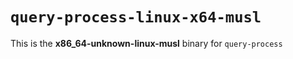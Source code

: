 # `query-process-linux-x64-musl`

This is the **x86_64-unknown-linux-musl** binary for `query-process`
